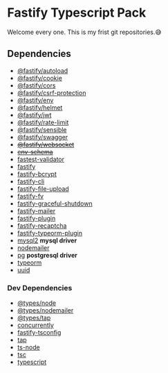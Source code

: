 # Fastify Typescript Pack

Welcome every one. This is my frist git repositories.:sweat_smile:

## Dependencies

- [@fastify/autoload](https://www.npmjs.com/package/@fastify/autoload "npmjs.com @fastify/autoload")
- [@fastify/cookie](https://www.npmjs.com/package/@fastify/cookie "npmjs.com @fastify/cookie")
- [@fastify/cors](https://www.npmjs.com/package/@fastify/cors "npmjs.com @fastify/cors")
- [@fastify/csrf-protection](https://www.npmjs.com/package/@fastify/csrf-protection "npmjs.com @fastify/csrf-protection")
- [@fastify/env](https://www.npmjs.com/package/@fastify/env "npmjs.com @fastify/env")
- [@fastify/helmet](https://www.npmjs.com/package/@fastify/helmet "npmjs.com @fastify/helmet")
- [@fastify/jwt](https://www.npmjs.com/package/@fastify/jwt "npmjs.com @fastify/jwt")
- [@fastify/rate-limit](https://www.npmjs.com/package/@fastify/rate-limit "npmjs.com @fastify/rate-limit")
- [@fastify/sensible](https://www.npmjs.com/package/@fastify/sensible "npmjs.com @fastify/sensible")
- [@fastify/swagger](https://www.npmjs.com/package/@fastify/swagger "npmjs.com @fastify/swagger")
- ~~[@fastify/websocket](https://www.npmjs.com/package/@fastify/websocket "npmjs.com @fastify/websocket")~~
- ~~[env-schema](https://www.npmjs.com/package/env-schema "npmjs.com env-schema")~~
- [fastest-validator](https://www.npmjs.com/package/fastest-validator "npmjs.com fastest-validator")
- [fastify](https://www.npmjs.com/package/fastify "npmjs.com fastify")
- [fastify-bcrypt](https://www.npmjs.com/package/fastify-bcrypt "npmjs.com fastify-bcrypt")
- [fastify-cli](https://www.npmjs.com/package/fastify-cli "npmjs.com fastify-cli")
- [fastify-file-upload](https://www.npmjs.com/package/fastify-file-upload "npmjs.com fastify-file-upload")
- [fastify-fv](https://www.npmjs.com/package/fastify-fv "npmjs.com fastify-fv")
- [fastify-graceful-shutdown](https://www.npmjs.com/package/fastify-graceful-shutdown "npmjs.com fastify-graceful-shutdown")
- [fastify-mailer](https://www.npmjs.com/package/fastify-mailer "npmjs.com fastify-mailer")
- [fastify-plugin](https://www.npmjs.com/package/fastify-plugin "npmjs.com fastify-plugin")
- [fastify-recaptcha](https://www.npmjs.com/package/fastify-recaptcha "npmjs.com fastify-recaptcha")
- [fastify-typeorm-plugin](https://www.npmjs.com/package/fastify-typeorm-plugin "npmjs.com fastify-typeorm-plugin")
- [mysql2](https://www.npmjs.com/package/mysql2 "npmjs.com mysql2") **mysql driver**
- [nodemailer](https://www.npmjs.com/package/nodemailer "npmjs.com nodemailer")
- [pg](https://www.npmjs.com/package/pg "npmjs.com pg") **postgresql driver**
- [typeorm](https://www.npmjs.com/package/typeorm "npmjs.com typeorm")
- [uuid](https://www.npmjs.com/package/uuid "npmjs.com uuid")

### Dev Dependencies

- [@types/node](https://www.npmjs.com/package/testing "npmjs.com testing")
- [@types/nodemailer](https://www.npmjs.com/package/testing "npmjs.com testing")
- [@types/tap](https://www.npmjs.com/package/testing "npmjs.com testing")
- [concurrently](https://www.npmjs.com/package/testing "npmjs.com testing")
- [fastify-tsconfig](https://www.npmjs.com/package/testing "npmjs.com testing")
- [tap](https://www.npmjs.com/package/testing "npmjs.com testing")
- [ts-node](https://www.npmjs.com/package/testing "npmjs.com testing")
- [tsc](https://www.npmjs.com/package/testing "npmjs.com testing")
- [typescript](https://www.npmjs.com/package/testing "npmjs.com testing")
